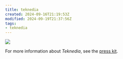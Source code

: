 ```yaml
---
title: teknedia
created: 2024-09-16T21:19:53Z
modified: 2024-09-19T21:37:56Z
tags:
- teknedia
---
```


<div class="banner">

![](../press-kits/teknedia/screen-15.jpg)

</div>

For more information about _Teknedia_, see the [press kit](../press-kits/teknedia.md).
